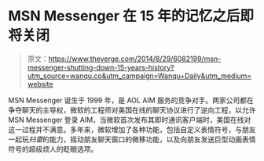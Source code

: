 # MSN Messenger 在 15 年的记忆之后即将关闭

> 原文：<https://www.theverge.com/2014/8/29/6082199/msn-messenger-shutting-down-15-years-history?utm_source=wanqu.co&utm_campaign=Wanqu+Daily&utm_medium=website>

MSN Messenger 诞生于 1999 年，是 AOL AIM 服务的竞争对手。两家公司都在争夺聊天的主导权，微软的工程师对美国在线的聊天协议进行了逆向工程，以允许 MSN Messenger 登录 AIM，当微软首次发布其即时通讯客户端时，美国在线对这一过程并不满意。多年来，微软增加了各种功能，包括自定义表情符号，与朋友一起玩*扫雷*的能力，摇动朋友聊天窗口的微移功能，以及向朋友发送巨型动画表情符号的超级烦人的眨眼选项。